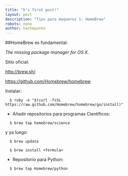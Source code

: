 ```yaml
---
title: "h's first post!"
layout: post
description: "Tips para maqueros 1: HomeBrew"
robots: none
author: hachepunto
---
```




##HomeBrew es fundamental:

*The missing package manager for OS X.* 

Sitio oficial:

http://brew.sh/

https://github.com/Homebrew/homebrew

Instalar:

```
  $ ruby -e "$(curl -fsSL https://raw.github.com/Homebrew/homebrew/go/install)"
```

- Añadir repositorios para programas  Científicos:

```
  $ brew tap homebrew/science
```

y ya luego:

```
  $ brew update

  $ brew install <formula>
```

- Repositorio para Python:

```
  $ brew tap Homebrew/python
```
